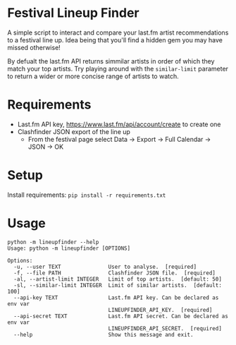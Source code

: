 # Festival Lineup Finder
A simple script to interact and compare your last.fm artist recommendations to a festival line up. Idea being that you'll find a hidden gem you may have missed otherwise! 

By defualt the last.fm API returns simmilar artists in order of which they match your top artists. Try playing around with the `similar-limit` parameter to return a wider or more concise range of artists to watch. 

# Requirements
- Last.fm API key, https://www.last.fm/api/account/create to create one
- Clashfinder JSON export of the line up
    - From the festival page select Data -> Export -> Full Calendar -> JSON -> OK

# Setup
Install requirements: `pip install -r requirements.txt`

# Usage
```
python -m lineupfinder --help
Usage: python -m lineupfinder [OPTIONS]

Options:
  -u, --user TEXT               User to analyse.  [required]
  -f, --file PATH               Clashfinder JSON file.  [required]
  -al, --artist-limit INTEGER   Limit of top artists.  [default: 50]
  -sl, --similar-limit INTEGER  Limit of similar artists.  [default: 100]
  --api-key TEXT                Last.fm API key. Can be declared as env var
                                LINEUPFINDER_API_KEY.  [required]
  --api-secret TEXT             Last.fm API secret. Can be declared as env var
                                LINEUPFINDER_API_SECRET.  [required]
  --help                        Show this message and exit.
```